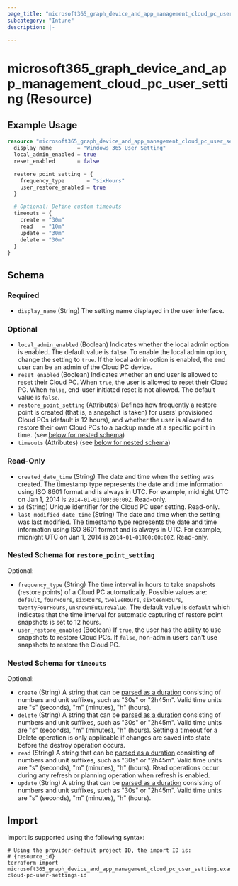 ```yaml
---
page_title: "microsoft365_graph_device_and_app_management_cloud_pc_user_setting Resource - microsoft365"
subcategory: "Intune"
description: |-
  
---
```


# microsoft365_graph_device_and_app_management_cloud_pc_user_setting (Resource)



## Example Usage

```terraform
resource "microsoft365_graph_device_and_app_management_cloud_pc_user_setting" "example" {
  display_name        = "Windows 365 User Setting"
  local_admin_enabled = true
  reset_enabled       = false

  restore_point_setting = {
    frequency_type       = "sixHours"
    user_restore_enabled = true
  }

  # Optional: Define custom timeouts
  timeouts = {
    create = "30m"
    read   = "10m"
    update = "30m"
    delete = "30m"
  }
}
```

<!-- schema generated by tfplugindocs -->
## Schema

### Required

- `display_name` (String) The setting name displayed in the user interface.

### Optional

- `local_admin_enabled` (Boolean) Indicates whether the local admin option is enabled. The default value is `false`. To enable the local admin option, change the setting to `true`. If the local admin option is enabled, the end user can be an admin of the Cloud PC device.
- `reset_enabled` (Boolean) Indicates whether an end user is allowed to reset their Cloud PC. When `true`, the user is allowed to reset their Cloud PC. When `false`, end-user initiated reset is not allowed. The default value is `false`.
- `restore_point_setting` (Attributes) Defines how frequently a restore point is created (that is, a snapshot is taken) for users' provisioned Cloud PCs (default is 12 hours), and whether the user is allowed to restore their own Cloud PCs to a backup made at a specific point in time. (see [below for nested schema](#nestedatt--restore_point_setting))
- `timeouts` (Attributes) (see [below for nested schema](#nestedatt--timeouts))

### Read-Only

- `created_date_time` (String) The date and time when the setting was created. The timestamp type represents the date and time information using ISO 8601 format and is always in UTC. For example, midnight UTC on Jan 1, 2014 is `2014-01-01T00:00:00Z`. Read-only.
- `id` (String) Unique identifier for the Cloud PC user setting. Read-only.
- `last_modified_date_time` (String) The date and time when the setting was last modified. The timestamp type represents the date and time information using ISO 8601 format and is always in UTC. For example, midnight UTC on Jan 1, 2014 is `2014-01-01T00:00:00Z`. Read-only.

<a id="nestedatt--restore_point_setting"></a>
### Nested Schema for `restore_point_setting`

Optional:

- `frequency_type` (String) The time interval in hours to take snapshots (restore points) of a Cloud PC automatically. Possible values are: `default`, `fourHours`, `sixHours`, `twelveHours`, `sixteenHours`, `twentyFourHours`, `unknownFutureValue`. The default value is `default` which indicates that the time interval for automatic capturing of restore point snapshots is set to 12 hours.
- `user_restore_enabled` (Boolean) If `true`, the user has the ability to use snapshots to restore Cloud PCs. If `false`, non-admin users can't use snapshots to restore the Cloud PC.


<a id="nestedatt--timeouts"></a>
### Nested Schema for `timeouts`

Optional:

- `create` (String) A string that can be [parsed as a duration](https://pkg.go.dev/time#ParseDuration) consisting of numbers and unit suffixes, such as "30s" or "2h45m". Valid time units are "s" (seconds), "m" (minutes), "h" (hours).
- `delete` (String) A string that can be [parsed as a duration](https://pkg.go.dev/time#ParseDuration) consisting of numbers and unit suffixes, such as "30s" or "2h45m". Valid time units are "s" (seconds), "m" (minutes), "h" (hours). Setting a timeout for a Delete operation is only applicable if changes are saved into state before the destroy operation occurs.
- `read` (String) A string that can be [parsed as a duration](https://pkg.go.dev/time#ParseDuration) consisting of numbers and unit suffixes, such as "30s" or "2h45m". Valid time units are "s" (seconds), "m" (minutes), "h" (hours). Read operations occur during any refresh or planning operation when refresh is enabled.
- `update` (String) A string that can be [parsed as a duration](https://pkg.go.dev/time#ParseDuration) consisting of numbers and unit suffixes, such as "30s" or "2h45m". Valid time units are "s" (seconds), "m" (minutes), "h" (hours).

## Import

Import is supported using the following syntax:

```shell
# Using the provider-default project ID, the import ID is:
# {resource_id}
terraform import microsoft365_graph_device_and_app_management_cloud_pc_user_setting.example cloud-pc-user-settings-id
```